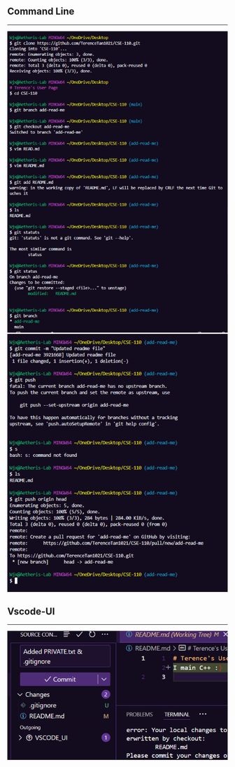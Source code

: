 ## Command Line
---------------------------------------------------------------------------------------------------------------------------------------------------------------------------------------------------------------------------------
![command-line](image/Command_Line(1).png)
![command-line](image/Command_Line(2).png)

## Vscode-UI
---------------------------------------------------------------------------------------------------------------------------------------------------------------------------------------------------------------------------------
![VSCODE_UI](image/VScode-UI.png)

